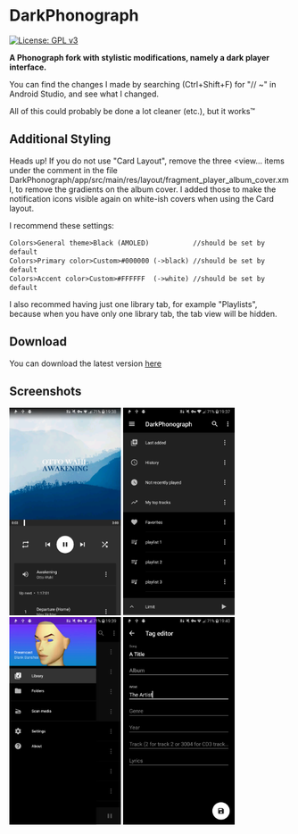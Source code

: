 # DarkPhonograph
[![License: GPL v3](https://img.shields.io/badge/License-GPL%20v3-blue.svg)](https://github.com/hyphenc/DarkPhonograph/blob/master/LICENSE.txt)

**A Phonograph fork with stylistic modifications, namely a dark player interface.**

You can find the changes I made by searching (Ctrl+Shift+F) for "// ~" in Android Studio, and see what I changed.

All of this could probably be done a lot cleaner (etc.), but it works™

## Additional Styling ##
Heads up!
If you do not use "Card Layout", remove the three <view... items under the comment in the file DarkPhonograph/app/src/main/res/layout/fragment_player_album_cover.xml, to remove the gradients on the album cover.
I added those to make the notification icons visible again on white-ish covers when using the Card layout.

I recommend these settings:
```
Colors>General theme>Black (AMOLED)           //should be set by default
Colors>Primary color>Custom>#000000 (->black) //should be set by default
Colors>Accent color>Custom>#FFFFFF  (->white) //should be set by default
```
I also recommed having just one library tab, for example "Playlists", because when you have only one library tab, the tab view will be hidden.

## Download ##
You can download the latest version [here](https://github.com/hyphenc/DarkPhonograph/releases/latest)

## Screenshots ##
<img src="./art/player.png" alt="player" width="200"/> <img src="./art/playlist-view.png" alt="playlist view" width="200"/> <img src="./art/sidebar.png" alt="sidebar" width="200"/> <img src="./art/tag-editor.png" alt="tag editor" width="200"/>

